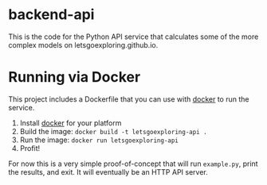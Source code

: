 # backend-api

This is the code for the Python API service that calculates some of the more complex models on letsgoexploring.github.io.

# Running via Docker

This project includes a Dockerfile that you can use with [docker][] to run the service.

1. Install [docker][] for your platform
2. Build the image: `docker build -t letsgoexploring-api .`
3. Run the image: `docker run letsgoexploring-api`
4. Profit!

For now this is a very simple proof-of-concept that will run `example.py`, print the results, and exit. It will eventually be an HTTP API server.

[docker]: https://www.docker.com/community-edition
